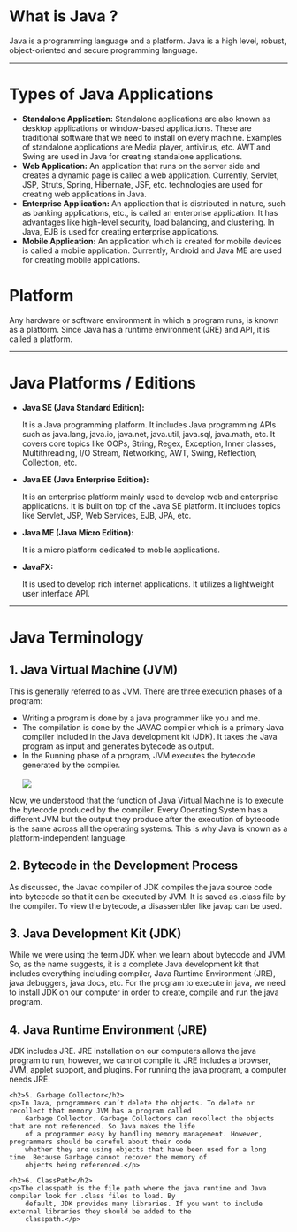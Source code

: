 <!DOCTYPE html>
<html lang="en">

<head>
    <meta charset="UTF-8">
    <meta name="viewport" content="width=device-width, initial-scale=1.0">
</head>

<body>
    <h1>What is Java ?</h1>
    <p>Java is a programming language and a platform. Java is a high level, robust, object-oriented and secure
        programming language.</p>
    <hr>
    <h1>Types of Java Applications</h1>
    <ul>
        <li>
            <strong>Standalone Application:</strong>
            Standalone applications are also known as desktop applications or window-based applications. These are
            traditional software that we need to install on every machine. Examples of standalone applications are Media
            player, antivirus, etc. AWT and Swing are used in Java for creating standalone applications.
        </li>
        <li>
            <strong>Web Application:</strong>
            An application that runs on the server side and creates a dynamic page is called a web application.
            Currently, Servlet, JSP, Struts, Spring, Hibernate, JSF, etc. technologies are used for creating web
            applications in Java.
        </li>
        <li>
            <strong>Enterprise Application:</strong>
            An application that is distributed in nature, such as banking applications, etc., is called an enterprise
            application. It has advantages like high-level security, load balancing, and clustering. In Java, EJB is
            used for creating enterprise applications.
        </li>
        <li>
            <strong>Mobile Application:</strong>
            An application which is created for mobile devices is called a mobile application. Currently, Android and
            Java ME are used for creating mobile applications.
        </li>
    </ul>
    <h1>Platform</h1>
    <p> Any hardware or software environment in which a program runs, is known as a platform. Since Java has a runtime
        environment (JRE) and API, it is called a platform.</p>
    <hr>
    <h1>Java Platforms / Editions</h1>
    <ul>
        <li>
            <strong>Java SE (Java Standard Edition):</strong>
            <p>It is a Java programming platform. It includes Java programming APIs such as java.lang, java.io,
                java.net, java.util, java.sql, java.math, etc. It covers core topics like OOPs, String, Regex,
                Exception, Inner classes, Multithreading, I/O Stream, Networking, AWT, Swing, Reflection, Collection,
                etc.</p>
        </li>
        <li>
            <strong>Java EE (Java Enterprise Edition):</strong>
            <p>It is an enterprise platform mainly used to develop web and enterprise applications. It is built on top
                of the Java SE platform. It includes topics like Servlet, JSP, Web Services, EJB, JPA, etc.</p>
        </li>
        <li>
            <strong>Java ME (Java Micro Edition):</strong>
            <p>It is a micro platform dedicated to mobile applications.</p>
        </li>
        <li>
            <strong>JavaFX:</strong>
            <p>It is used to develop rich internet applications. It utilizes a lightweight user interface API.</p>
        </li>
    </ul>
    <hr>
    <h1>Java Terminology</h1>
    <h2>1. Java Virtual Machine (JVM)</h2>
    <p>This is generally referred to as JVM. There are three execution phases of a program:</p>
    <ul>
        <li>Writing a program is done by a java programmer like you and me.</li>
        <li>The compilation is done by the JAVAC compiler which is a primary Java compiler included in the Java
            development kit (JDK). It takes the Java program as input and generates bytecode as output.</li>
        <li>In the Running phase of a program, JVM executes the bytecode generated by the compiler.</li>
        <br>
        <img
                src="https://media.geeksforgeeks.org/wp-content/uploads/20200823163148/machinecode-300x162.png">
    </ul>
    <p>Now, we understood that the function of Java Virtual Machine is to execute the bytecode produced by the compiler.
        Every Operating System has a different JVM but the output they produce after the execution of bytecode is the
        same across all the operating systems. This is why Java is known as a platform-independent language.</p>
    <h2>2. Bytecode in the Development Process</h2>
    <p>As discussed, the Javac compiler of JDK compiles the java source code into bytecode so that it can be executed by
        JVM. It is saved as .class file by the compiler. To view the bytecode, a disassembler like javap can be used.
    </p>
    <h2>3. Java Development Kit (JDK)</h2>
    <p>While we were using the term JDK when we learn about bytecode and JVM. So, as the name suggests, it is a complete
        Java development kit that includes everything including compiler, Java Runtime Environment (JRE), java
        debuggers, java docs, etc. For the program to execute in java, we need to install JDK on our computer in order
        to create, compile and run the java program.</p>
    <h2>4. Java Runtime Environment (JRE)</h2>
    <p>JDK includes JRE. JRE installation on our computers allows the java program to run, however, we cannot compile
        it. JRE includes a browser, JVM, applet support, and plugins. For running the java program, a computer needs
        JRE.</p>

    <h2>5. Garbage Collector</h2>
    <p>In Java, programmers can’t delete the objects. To delete or recollect that memory JVM has a program called
        Garbage Collector. Garbage Collectors can recollect the objects that are not referenced. So Java makes the life
        of a programmer easy by handling memory management. However, programmers should be careful about their code
        whether they are using objects that have been used for a long time. Because Garbage cannot recover the memory of
        objects being referenced.</p>

    <h2>6. ClassPath</h2>
    <p>The classpath is the file path where the java runtime and Java compiler look for .class files to load. By
        default, JDK provides many libraries. If you want to include external libraries they should be added to the
        classpath.</p>
</body>

</html>